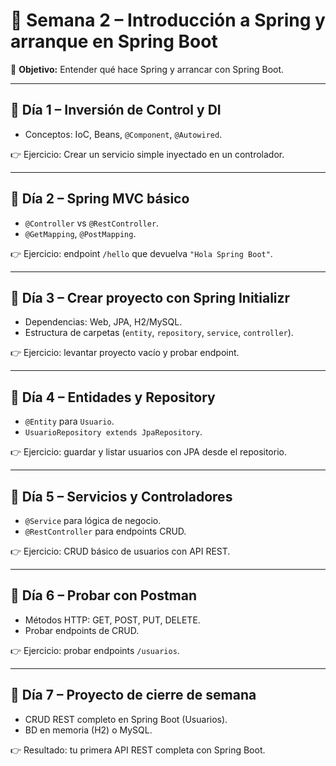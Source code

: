# 📅 Semana 2 – Introducción a Spring y arranque en Spring Boot

🎯 **Objetivo:** Entender qué hace Spring y arrancar con Spring Boot.

---

## 🔹 Día 1 – Inversión de Control y DI
- Conceptos: IoC, Beans, `@Component`, `@Autowired`.  

👉 Ejercicio: Crear un servicio simple inyectado en un controlador.  

---

## 🔹 Día 2 – Spring MVC básico
- `@Controller` vs `@RestController`.  
- `@GetMapping`, `@PostMapping`.  

👉 Ejercicio: endpoint `/hello` que devuelva `"Hola Spring Boot"`.  

---

## 🔹 Día 3 – Crear proyecto con Spring Initializr
- Dependencias: Web, JPA, H2/MySQL.  
- Estructura de carpetas (`entity`, `repository`, `service`, `controller`).  

👉 Ejercicio: levantar proyecto vacío y probar endpoint.  

---

## 🔹 Día 4 – Entidades y Repository
- `@Entity` para `Usuario`.  
- `UsuarioRepository extends JpaRepository`.  

👉 Ejercicio: guardar y listar usuarios con JPA desde el repositorio.  

---

## 🔹 Día 5 – Servicios y Controladores
- `@Service` para lógica de negocio.  
- `@RestController` para endpoints CRUD.  

👉 Ejercicio: CRUD básico de usuarios con API REST.  

---

## 🔹 Día 6 – Probar con Postman
- Métodos HTTP: GET, POST, PUT, DELETE.  
- Probar endpoints de CRUD.  

👉 Ejercicio: probar endpoints `/usuarios`.  

---

## 🔹 Día 7 – Proyecto de cierre de semana
- CRUD REST completo en Spring Boot (Usuarios).  
- BD en memoria (H2) o MySQL.  

👉 Resultado: tu primera API REST completa con Spring Boot.  

